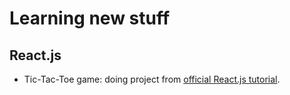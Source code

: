 # Learning new stuff

## React.js
* Tic-Tac-Toe game: doing project from [official React.js tutorial](https://facebook.github.io/react/tutorial/tutorial.html).